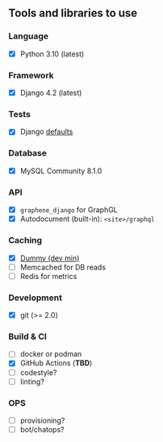 ## Tools and libraries to use

### Language
- [x] Python 3.10 (latest)

### Framework
- [x] Django 4.2 (latest)

### Tests
- [x] Django [defaults](https://docs.djangoproject.com/en/4.2/topics/testing/)

### Database
- [x] MySQL Community 8.1.0

### API
- [x] `graphene_django` for GraphGL
- [x] Autodocument (built-in): `<site>/graphql`

### Caching
- [x] [Dummy (dev min)](https://docs.djangoproject.com/en/4.2/topics/cache/#dummy-caching-for-development)
- [ ] Memcached for DB reads
- [ ] Redis for metrics

### Development
- [x] git (>= 2.0)

### Build & CI
- [ ] docker or podman
- [x] GitHub Actions (**TBD**)
- [ ] codestyle?
- [ ] linting?

### OPS
- [ ] provisioning?
- [ ] bot/chatops?

